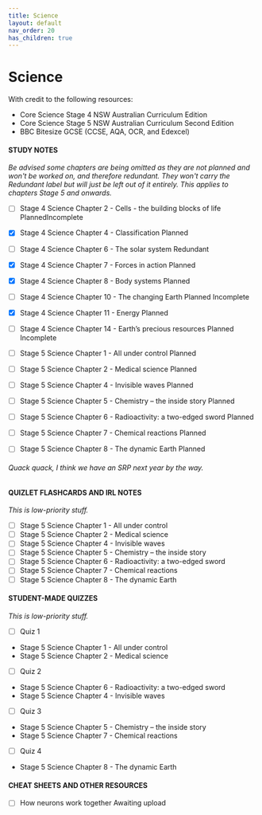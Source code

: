 ```yaml
---
title: Science
layout: default
nav_order: 20
has_children: true
---
```


# Science

With credit to the following resources:

* Core Science Stage 4 NSW Australian Curriculum Edition 
* Core Science Stage 5 NSW Australian Curriculum Second Edition
* BBC Bitesize GCSE (CCSE, AQA, OCR, and Edexcel)

#### STUDY NOTES

*Be advised some chapters are being omitted as they are not planned and won't be worked on, and therefore redundant. They won't carry the Redundant label but will just be left out of it entirely. This applies to chapters Stage 5 and onwards.*

- [ ] Stage 4 Science Chapter 2 - Cells - the building blocks of life <label class="label label-purple">Planned</label><label class="label label-yellow">Incomplete</label>
- [x] Stage 4 Science Chapter 4 - Classification <label class="label label-purple">Planned</label>
- [ ] Stage 4 Science Chapter 6 - The solar system <label class="label label-yellow">Redundant</label>
- [x] Stage 4 Science Chapter 7 - Forces in action <label class="label label-purple">Planned</label>
- [x] Stage 4 Science Chapter 8 - Body systems <label class="label label-purple">Planned</label>
- [ ] Stage 4 Science Chapter 10 - The changing Earth <label class="label label-purple">Planned</label> <label class="label label-yellow">Incomplete</label>
- [x] Stage 4 Science Chapter 11 - Energy <label class="label label-purple">Planned</label>
- [ ] Stage 4 Science Chapter 14 - Earth’s precious resources <label class="label label-purple">Planned</label> <label class="label label-yellow">Incomplete</label>

- [ ] Stage 5 Science Chapter 1 - All under control <label class="label label-purple">Planned</label>
- [ ] Stage 5 Science Chapter 2 - Medical science <label class="label label-purple">Planned</label>
- [ ] Stage 5 Science Chapter 4 - Invisible waves <label class="label label-purple">Planned</label>
- [ ] Stage 5 Science Chapter 5 - Chemistry – the inside story <label class="label label-purple">Planned</label>
- [ ] Stage 5 Science Chapter 6 - Radioactivity: a two-edged sword <label class="label label-purple">Planned</label>
- [ ] Stage 5 Science Chapter 7 - Chemical reactions <label class="label label-purple">Planned</label>
- [ ] Stage 5 Science Chapter 8 - The dynamic Earth <label class="label label-purple">Planned</label>

###### Quack quack, I think we have an SRP next year by the way.

#### QUIZLET FLASHCARDS AND IRL NOTES

*This is low-priority stuff.*

- [ ] Stage 5 Science Chapter 1 - All under control
- [ ] Stage 5 Science Chapter 2 - Medical science
- [ ] Stage 5 Science Chapter 4 - Invisible waves
- [ ] Stage 5 Science Chapter 5 - Chemistry – the inside story
- [ ] Stage 5 Science Chapter 6 - Radioactivity: a two-edged sword
- [ ] Stage 5 Science Chapter 7 - Chemical reactions
- [ ] Stage 5 Science Chapter 8 - The dynamic Earth

#### STUDENT-MADE QUIZZES

*This is low-priority stuff.*

- [ ] Quiz 1 
- Stage 5 Science Chapter 1 - All under control
- Stage 5 Science Chapter 2 - Medical science

- [ ] Quiz 2 
- Stage 5 Science Chapter 6 - Radioactivity: a two-edged sword
- Stage 5 Science Chapter 4 - Invisible waves

- [ ] Quiz 3            
- Stage 5 Science Chapter 5 - Chemistry – the inside story
- Stage 5 Science Chapter 7 - Chemical reactions

- [ ] Quiz 4        
- Stage 5 Science Chapter 8 - The dynamic Earth

#### CHEAT SHEETS AND OTHER RESOURCES

- [ ] How neurons work together <label class="label label-yellow">Awaiting upload</label>



